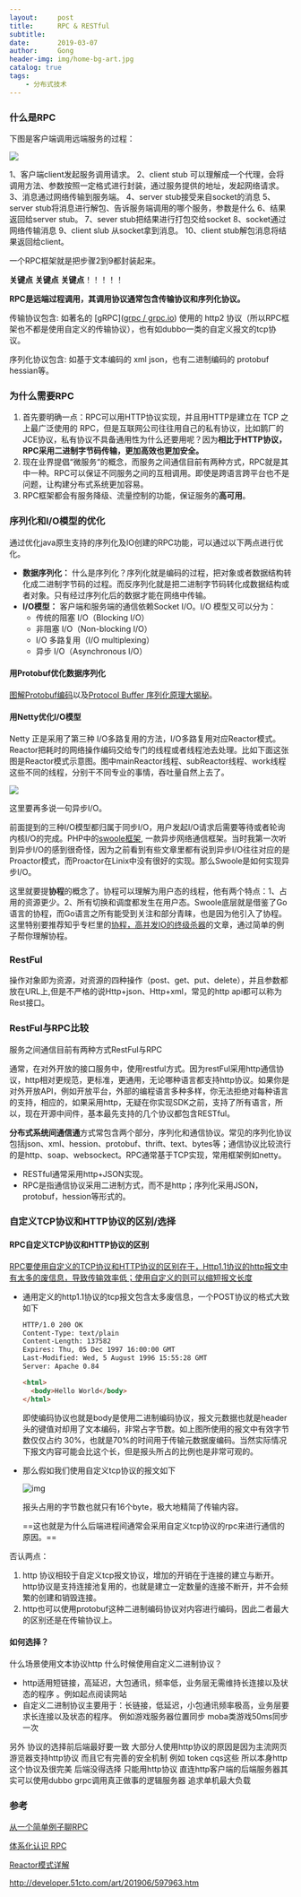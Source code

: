```yaml
---
layout:     post
title:      RPC & RESTful
subtitle:   
date:       2019-03-07
author:     Gong
header-img: img/home-bg-art.jpg
catalog: true
tags:
    - 分布式技术
---
```

### 什么是RPC

下图是客户端调用远端服务的过程：

![](https://tva1.sinaimg.cn/large/006y8mN6ly1g69dny3jh5j30ej092jsj.jpg)

1、客户端client发起服务调用请求。
2、client stub 可以理解成一个代理，会将调用方法、参数按照一定格式进行封装，通过服务提供的地址，发起网络请求。
 3、消息通过网络传输到服务端。
 4、server stub接受来自socket的消息
 5、server stub将消息进行解包、告诉服务端调用的哪个服务，参数是什么
 6、结果返回给server stub。
 7、sever stub把结果进行打包交给socket
 8、socket通过网络传输消息
 9、client slub 从socket拿到消息。
 10、client stub解包消息将结果返回给client。

一个RPC框架就是把步骤2到9都封装起来。

**关键点** **关键点** **关键点**！！！！！

**RPC是远端过程调用，其调用协议通常包含传输协议和序列化协议。**

传输协议包含: 如著名的 [gRPC]([grpc / grpc.io](https://link.zhihu.com/?target=http%3A//www.grpc.io/)) 使用的 http2 协议（所以RPC框架也不都是使用自定义的传输协议），也有如dubbo一类的自定义报文的tcp协议。

序列化协议包含: 如基于文本编码的 xml json，也有二进制编码的 protobuf hessian等。

### 为什么需要RPC

1. 首先要明确一点：RPC可以用HTTP协议实现，并且用HTTP是建立在 TCP 之上最广泛使用的 RPC，但是互联网公司往往用自己的私有协议，比如鹅厂的JCE协议，私有协议不具备通用性为什么还要用呢？因为**相比于HTTP协议，RPC采用二进制字节码传输，更加高效也更加安全。**
2. 现在业界提倡“微服务“的概念，而服务之间通信目前有两种方式，RPC就是其中一种。RPC可以保证不同服务之间的互相调用。即使是跨语言跨平台也不是问题，让构建分布式系统更加容易。
3. RPC框架都会有服务降级、流量控制的功能，保证服务的**高可用**。

### 序列化和I/O模型的优化

通过优化java原生支持的序列化及IO创建的RPC功能，可以通过以下两点进行优化。

-  **数据序列化：**
   什么是序列化？序列化就是编码的过程，把对象或者数据结构转化成二进制字节码的过程。而反序列化就是把二进制字节码转化成数据结构或者对象。只有经过序列化后的数据才能在网络中传输。
-  **I/O模型：**
   客户端和服务端的通信依赖Socket I/O。I/O 模型又可以分为：
   -  传统的阻塞 I/O（Blocking I/O）
   -  非阻塞 I/O（Non-blocking I/O）
   -  I/O 多路复用（I/O multiplexing）
   -  异步 I/O（Asynchronous I/O）

#### 用Protobuf优化数据序列化

[图解Protobuf编码](https://link.jianshu.com/?t=http%3A%2F%2Fblog.csdn.net%2Fzxhoo%2Farticle%2Fdetails%2F53228303)以及[Protocol Buffer 序列化原理大揭秘](https://link.jianshu.com/?t=http%3A%2F%2Fblog.csdn.net%2Fcarson_ho%2Farticle%2Fdetails%2F70568606%2F)。

#### 用Netty优化I/O模型

Netty 正是采用了第三种 I/O多路复用的方法，I/O多路复用对应Reactor模式。Reactor把耗时的网络操作编码交给专门的线程或者线程池去处理。比如下面这张图是Reactor模式示意图。图中mainReactor线程、subReactor线程、work线程这些不同的线程，分别干不同专业的事情，吞吐量自然上去了。

![](https://tva1.sinaimg.cn/large/006y8mN6ly1g69dokdt5rj30j10dlmzf.jpg)

这里要再多说一句异步I/O。

前面提到的三种I/O模型都归属于同步I/O，用户发起I/O请求后需要等待或者轮询内核I/O的完成。PHP中的[swoole框架](https://link.jianshu.com?t=https%3A%2F%2Fwww.swoole.com%2F), 一款异步网络通信框架。当时我第一次听到异步I/O的感到很奇怪，因为之前看到有些文章里都有说到异步I/O往往对应的是Proactor模式，而Proactor在Linix中没有很好的实现。那么Swoole是如何实现异步I/O。

这里就要提**协程**的概念了。协程可以理解为用户态的线程，他有两个特点：1、占用的资源更少。2、所有切换和调度都发生在用户态。Swoole底层就是借鉴了Go语言的协程，而Go语言之所有能受到关注和部分青睐，也是因为他引入了协程。这里特别要推荐知乎专栏里的[协程，高并发IO的终级杀器](https://link.jianshu.com?t=https%3A%2F%2Fzhuanlan.zhihu.com%2Fp%2F27590299)的文章，通过简单的例子帮你理解协程。

### RestFul

操作对象即为资源，对资源的四种操作（post、get、put、delete），并且参数都放在URL上,但是不严格的说Http+json、Http+xml，常见的http api都可以称为Rest接口。

### RestFul与RPC比较

服务之间通信目前有两种方式RestFul与RPC

通常，在对外开放的接口服务中，使用restful方式。因为restFul采用http通信协议，http相对更规范，更标准，更通用，无论哪种语言都支持http协议。如果你是对外开放API，例如开放平台，外部的编程语言多种多样，你无法拒绝对每种语言的支持，相应的，如果采用http，无疑在你实现SDK之前，支持了所有语言，所以，现在开源中间件，基本最先支持的几个协议都包含RESTful。

**分布式系统间通信通**方式常包含两个部分，序列化和通信协议。常见的序列化协议包括json、xml、hession、protobuf、thrift、text、bytes等；通信协议比较流行的是http、soap、websockect。RPC通常基于TCP实现，常用框架例如netty。

- RESTful通常采用http+JSON实现。
- RPC是指通信协议采用二进制方式，而不是http；序列化采用JSON，protobuf，hession等形式的。

### 自定义TCP协议和HTTP协议的区别/选择

#### RPC自定义TCP协议和HTTP协议的区别

<u>RPC要使用自定义的TCP协议和HTTP协议的区别在于，Http1.1协议的http报文中有太多的废信息，导致传输效率低；使用自定义的则可以缩短报文长度</u>

- 通用定义的http1.1协议的tcp报文包含太多废信息，一个POST协议的格式大致如下

  ```html
  HTTP/1.0 200 OK 
  Content-Type: text/plain
  Content-Length: 137582
  Expires: Thu, 05 Dec 1997 16:00:00 GMT
  Last-Modified: Wed, 5 August 1996 15:55:28 GMT
  Server: Apache 0.84
  
  <html>
    <body>Hello World</body>
  </html>
  ```

  即使编码协议也就是body是使用二进制编码协议，报文元数据也就是header头的键值对却用了文本编码，非常占字节数。如上图所使用的报文中有效字节数仅仅占约 30%，也就是70%的时间用于传输元数据废编码。当然实际情况下报文内容可能会比这个长，但是报头所占的比例也是非常可观的。

- 那么假如我们使用自定义tcp协议的报文如下

  ![img](https://ws3.sinaimg.cn/large/d8b81fbfly1g1ah4btzblj20k0033aa4.jpg)

  报头占用的字节数也就只有16个byte，极大地精简了传输内容。

  ==这也就是为什么后端进程间通常会采用自定义tcp协议的rpc来进行通信的原因。==

否认两点：

1.  http 协议相较于自定义tcp报文协议，增加的开销在于连接的建立与断开。http协议是支持连接池复用的，也就是建立一定数量的连接不断开，并不会频繁的创建和销毁连接。
2. http也可以使用protobuf这种二进制编码协议对内容进行编码，因此二者最大的区别还是在传输协议上。

#### 如何选择？

什么场景使用文本协议http 什么时候使用自定义二进制协议？

- http适用短链接，高延迟，大包通讯，频率低，业务层无需维持长连接以及状态的程序 。例如起点阅读网站
- 自定义二进制协议主要用于：长链接，低延迟，小包通讯频率极高，业务层要求长连接以及状态的程序。 例如游戏服务器位置同步 moba类游戏50ms同步一次 

另外 协议的选择前后端最好要一致 大部分人使用http协议的原因是因为主流网页游览器支持http协议 而且它有完善的安全机制 例如 token cqs这些 所以本身http这个协议及很完美 后端没得选择 只能用http协议 直连http客户端的后端服务器其实可以使用dubbo grpc调用真正做事的逻辑服务器 追求单机最大负载  





### 参考

[从一个简单例子聊RPC](https://www.jianshu.com/p/32ca4fd5a7e2)

[体系化认识 RPC](https://infoq.cn/article/get-to-know-rpc)

[Reactor模式详解](http://www.blogjava.net/DLevin/archive/2015/09/02/427045.html)

http://developer.51cto.com/art/201906/597963.htm